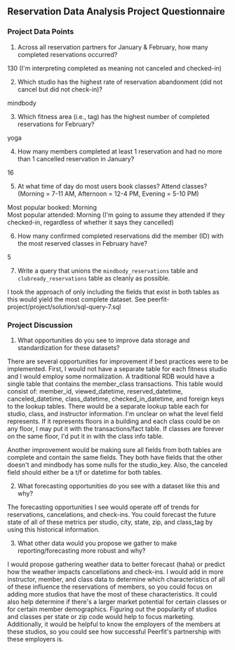 ## Reservation Data Analysis Project Questionnaire

### Project Data Points
1. Across all reservation partners for January & February, how many completed reservations occurred?

130 (I'm interpreting completed as meaning not canceled and checked-in)

2. Which studio has the highest rate of reservation abandonment (did not cancel but did not check-in)?

mindbody

3. Which fitness area (i.e., tag) has the highest number of completed reservations for February?

yoga

4. How many members completed at least 1 reservation and had no more than 1 cancelled reservation in January?

16

5. At what time of day do most users book classes? Attend classes? (Morning = 7-11 AM, Afternoon = 12-4 PM, Evening = 5-10 PM)

Most popular booked: Morning  
Most popular attended: Morning (I'm going to assume they attended if they checked-in, regardless of whether it says they cancelled)

6. How many confirmed completed reservations did the member (ID) with the most reserved classes in February have?

5

7. Write a query that unions the `mindbody_reservations` table and `clubready_reservations` table as cleanly as possible.

I took the approach of only including the fields that exist in both tables as this would yield the most complete dataset.
See peerfit-project/project/solution/sql-query-7.sql

### Project Discussion
1. What opportunities do you see to improve data storage and standardization for these datasets?

There are several opportunities for improvement if best practices were to be implemented. First, I would not have a separate table for each fitness studio and I would employ some normalization. A traditional RDB would have a single table that contains the member_class transactions. This table would consist of: member_id, viewed_datetime, reserved_datetime, canceled_datetime, class_datetime, checked_in_datetime, and foreign keys to the lookup tables. There would be a separate lookup table each for studio, class, and instructor information. I'm unclear on what the level field represents. If it represents floors in a building and each class could be on any floor, I may put it with the transactions/fact table. If classes are forever on the same floor, I'd put it in with the class info table.

Another improvement would be making sure all fields from both tables are complete and contain the same fields. They both have fields that the other doesn't and mindbody has some nulls for the studio_key. Also, the canceled field should either be a t/f or datetime for both tables.

2. What forecasting opportunities do you see with a dataset like this and why?

The forecasting opportunities I see would operate off of trends for reservations, cancelations, and check-ins. You could forecast the future state of all of these metrics per studio, city, state, zip, and class_tag by using this historical information.

3. What other data would you propose we gather to make reporting/forecasting more robust and why?

I would propose gathering weather data to better forecast (haha) or predict how the weather impacts cancellations and check-ins. I would add in more instructor, member, and class data to determine which characteristics of all of these influence the reservations of members, so you could focus on adding more studios that have the most of these characteristics. It could also help determine if there's a larger market potential for certain classes or for certain member demographics. Figuring out the popularity of studios and classes per state or zip code would help to focus marketing. Additionally, it would be helpful to know the employers of the members at these studios, so you could see how successful Peerfit's partnership with these employers is.
